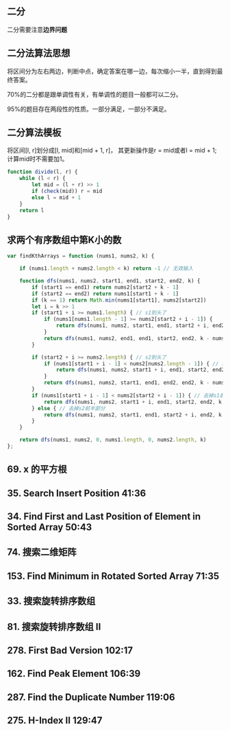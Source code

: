 ## 二分

二分需要注意**边界问题**

## 二分法算法思想

将区间分为左右两边，判断中点，确定答案在哪一边，每次缩小一半，直到得到最终答案。

70%的二分都是跟单调性有关，有单调性的题目一般都可以二分。

95%的题目存在两段性的性质。一部分满足，一部分不满足。

## 二分算法模板

将区间[l, r]划分成[l, mid]和[mid + 1, r]，
其更新操作是r = mid或者l = mid + 1;
计算mid时不需要加1。

```javascript
function divide(l, r) {
    while (l < r) {
        let mid = (l + r) >> 1
        if (check(mid)) r = mid
        else l = mid + 1
    }
    return l
}
```

## 求两个有序数组中第K小的数

```javascript
var findKthArrays = function (nums1, nums2, k) {

    if (nums1.length + nums2.length < k) return -1 // 无效输入

    function dfs(nums1, nums2, start1, end1, start2, end2, k) {
        if (start1 == end1) return nums2[start2 + k - 1]
        if (start2 == end2) return nums1[start1 + k - 1]
        if (k == 1) return Math.min(nums1[start1], nums2[start2])
        let i = k >> 1
        if (start1 + i >= nums1.length) { // s1到头了
            if (nums1[nums1.length - 1] >= nums2[start2 + i - 1]) {
                return dfs(nums1, nums2, start1, end1, start2 + i, end2, k - i)
            }
            return dfs(nums1, nums2, end1, end1, start2, end2, k - nums1.length + start1) // 去掉s1剩余部分
        }

        if (start2 + i >= nums2.length) { // s2到头了
            if (nums1[start1 + i - 1] < nums2[nums2.length - 1]) { // 去掉s1前半部分
                return dfs(nums1, nums2, start1 + i, end1, start2, end2, k - i)
            }
            return dfs(nums1, nums2, start1, end1, end2, end2, k - nums2.length + start2) // 去掉s2剩余部分
        }
        if (nums1[start1 + i - 1] < nums2[start2 + i - 1]) { // 去掉s1前半部分
            return dfs(nums1, nums2, start1 + i, end1, start2, end2, k - i)
        } else { // 去掉s2前半部分
            return dfs(nums1, nums2, start1, end1, start2 + i, end2, k - i)
        }
    }

    return dfs(nums1, nums2, 0, nums1.length, 0, nums2.length, k)
};
```


## 69. x 的平方根

## 35. Search Insert Position 41:36

## 34. Find First and Last Position of Element in Sorted Array 50:43

## 74. 搜索二维矩阵

## 153. Find Minimum in Rotated Sorted Array 71:35

## 33. 搜索旋转排序数组

## 81. 搜索旋转排序数组 II

## 278. First Bad Version 102:17

## 162. Find Peak Element 106:39

## 287. Find the Duplicate Number 119:06

## 275. H-Index II 129:47
